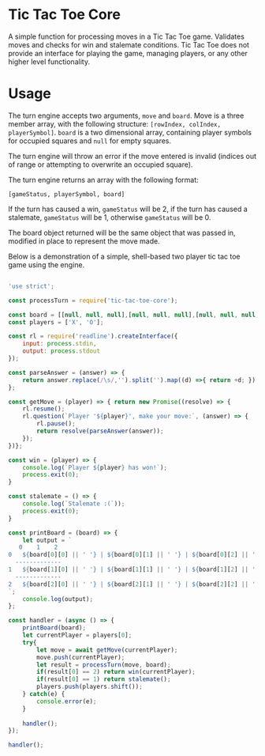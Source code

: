 # Tic Tac Toe Core

A simple function for processing moves in a Tic Tac Toe game. Validates moves and checks for win and stalemate conditions. Tic Tac Toe does not provide an interface for playing the game, managing players, or any other higher level functionality.

# Usage

The turn engine accepts two arguments, `move` and `board`. Move is a three member array, with the following structure: `[rowIndex, colIndex, playerSymbol]`. `board` is a two dimensional array, containing player symbols for occupied squares and `null` for empty squares.

The turn engine will throw an error if the move entered is invalid (indices out of range or attempting to overwrite an occupied square).

The turn engine returns an array with the following format:

`[gameStatus, playerSymbol, board]`

If the turn has caused a win, `gameStatus` will be 2, if the turn has caused a stalemate, `gameStatus` will be 1, otherwise `gameStatus` will be 0.

The board object returned will be the same object that was passed in, modified in place to represent the move made.

Below is a demonstration of a simple, shell-based two player tic tac toe game using the engine. 

```javascript

'use strict';

const processTurn = require('tic-tac-toe-core');

const board = [[null, null, null],[null, null, null],[null, null, null]];
const players = ['X', 'O'];

const rl = require('readline').createInterface({
    input: process.stdin,
    output: process.stdout
});

const parseAnswer = (answer) => {
    return answer.replace(/\s/,'').split('').map((d) =>{ return +d; }).reverse();
};

const getMove = (player) => { return new Promise((resolve) => {
    rl.resume();
    rl.question(`Player '${player}', make your move:`, (answer) => {
        rl.pause();
        return resolve(parseAnswer(answer));
    });
})};

const win = (player) => {
    console.log(`Player ${player} has won!`);
    process.exit(0);
}

const stalemate = () => {
    console.log(`Stalemate :(`));
    process.exit(0);
}

const printBoard = (board) => {
    let output = `
   0    1    2
0   ${board[0][0] || ' '} | ${board[0][1] || ' '} | ${board[0][2] || ' '}
  -------------
1   ${board[1][0] || ' '} | ${board[1][1] || ' '} | ${board[1][2] || ' '}
  -------------
2   ${board[2][0] || ' '} | ${board[2][1] || ' '} | ${board[2][2] || ' '}
`;
    console.log(output);
};

const handler = (async () => { 
    printBoard(board);
    let currentPlayer = players[0];
    try{
        let move = await getMove(currentPlayer);
        move.push(currentPlayer);
        let result = processTurn(move, board);
        if(result[0] == 2) return win(currentPlayer);
        if(result[0] == 1) return stalemate();
        players.push(players.shift());
    } catch(e) {
        console.error(e);
    }
    
    handler();
});

handler();

```